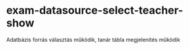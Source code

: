 # exam-datasource-select-teacher-show
Adatbázis forrás választás működik, tanár tábla megjelenítés működik
